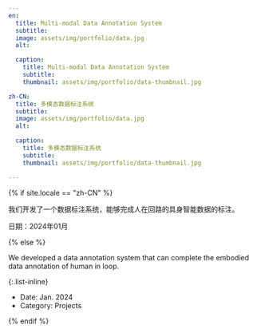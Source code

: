 ```yaml
---
en:
  title: Multi-modal Data Annotation System
  subtitle:
  image: assets/img/portfolio/data.jpg
  alt:

  caption:
    title: Multi-modal Data Annotation System
    subtitle:
    thumbnail: assets/img/portfolio/data-thumbnail.jpg

zh-CN:
  title: 多模态数据标注系统
  subtitle:
  image: assets/img/portfolio/data.jpg
  alt:

  caption:
    title: 多模态数据标注系统
    subtitle:
    thumbnail: assets/img/portfolio/data-thumbnail.jpg

---
```


{% if site.locale == "zh-CN" %}

我们开发了一个数据标注系统，能够完成人在回路的具身智能数据的标注。

日期：2024年01月

{% else %}

We developed a data annotation system that can complete the embodied data annotation of human in loop.

{:.list-inline}
- Date: Jan. 2024
- Category: Projects

{% endif %}
